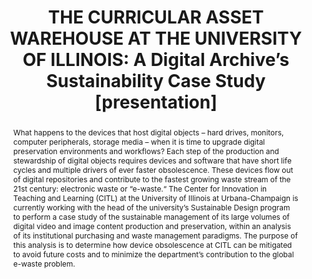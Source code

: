 ---
abstract: 'What happens to the devices that host digital objects – hard drives, monitors,
  computer peripherals, storage media – when it is time to upgrade digital preservation
  environments and workflows? Each step of the production and stewardship of digital
  objects requires devices and software that have short life cycles and multiple drivers
  of ever faster obsolescence. These devices flow out of digital repositories and
  contribute to the fastest growing waste stream of the 21st century: electronic waste
  or “e-waste.“ The Center for Innovation in Teaching and Learning (CITL) at the University
  of Illinois at Urbana-Champaign is currently working with the head of the university’s
  Sustainable Design program to perform a case study of the sustainable management
  of its large volumes of digital video and image content production and preservation,
  within an analysis of its institutional purchasing and waste management paradigms.
  The purpose of this analysis is to determine how device obsolescence at CITL can
  be mitigated to avoid future costs and to minimize the department’s contribution
  to the global e-waste problem.'
creators:
- Hodgin Jones, Karin
- Jones, Jimi
- Bianconi, Robyn
- Moran, Liam
date: null
document_url: https://www.ideals.illinois.edu/items/128850/bitstreams/430294/data.pdf
grand_parent: iPRES
institutions: []
keywords:
- media asset management
- sustainability
- electronic waste
landing_page_url: https://hdl.handle.net/2142/121656
language: eng
layout: publication
license: CC-BY 4.0 International
notes_url: null
parent: iPRES 2023
presentation_url: null
size: null
source_name: iPRES
title: 'THE CURRICULAR ASSET WAREHOUSE AT THE UNIVERSITY OF ILLINOIS: A Digital Archive’s
  Sustainability Case Study [presentation]'
type: presentation
year: 2023
---